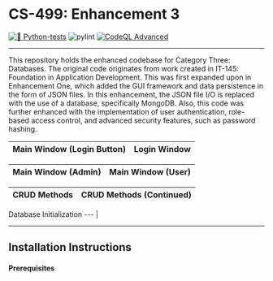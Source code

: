 # CS-499: Enhancement 3
[![🐍  Python-tests](https://github.com/chris3024/CS_499_Enhancement_3/actions/workflows/pyton-tests.yml/badge.svg)](https://github.com/chris3024/CS_499_Enhancement_3/actions/workflows/pyton-tests.yml)
![pylint](https://img.shields.io/badge/PyLint-9.94-yellow?logo=python&logoColor=white)
[![CodeQL Advanced](https://github.com/chris3024/CS_499_Enhancement_3/actions/workflows/codeql.yml/badge.svg)](https://github.com/chris3024/CS_499_Enhancement_3/actions/workflows/codeql.yml)
___

This repository holds the enhanced codebase for Category Three: Databases. The original code originates from work created in IT-145: Foundation in Application Development. This was first expanded upon in Enhancement One, which added the GUI framework and data persistence
in the form of JSON files. In this enhancement, the JSON file I/O is replaced with the use of a database, specifically MongoDB. Also, this code was further enhanced with the implementation of user authentication, role-based access control, and advanced security features, such as password hashing. 

Main Window (Login Button) | Login Window
--- | ---


Main Window (Admin) | Main Window (User)
--- | ---


CRUD Methods | CRUD Methods (Continued)
--- | ---

Database Initialization
--- |
___

## Installation Instructions

#### Prerequisites
